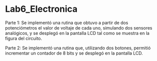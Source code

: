 # Lab6_Electronica

Parte 1:
Se implementó una rutina que obtuvo a partir de dos potenciómetros el valor de voltaje de cada uno, simulando dos sensores analógicos, y se desplegó en la pantalla LCD tal como se muestra en la figura del circuito.

Parte 2:
Se implementó una rutina que, utilizando dos botones, permitió incrementar un contador de 8 bits y se desplegó en la pantalla LCD.
